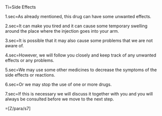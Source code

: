 Ti=Side Effects

1.sec=As already  mentioned, this drug can have some unwanted effects.

2.sec=It can make you tired and it can cause some temporary swelling around the place where the injection goes into your arm.

3.sec=It is possible that it may also cause some problems that we are not aware of.

4.sec=However, we will follow you closely and keep track of any unwanted effects or any  problems.

5.sec=We may use some other medicines to decrease the symptoms of the side effects or reactions.

6.sec=Or we may stop the use of one or more drugs.

7.sec=If this is necessary we will discuss it together with you and you will always be consulted before we move to the next step.

=[Z/para/s7]
